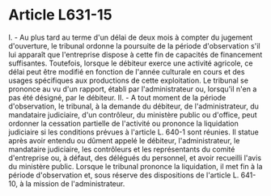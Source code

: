# Article L631-15

I. - Au plus tard au terme d'un délai de deux mois à compter du jugement d'ouverture, le tribunal ordonne la poursuite de la période d'observation s'il lui apparaît que l'entreprise dispose à cette fin de capacités de financement suffisantes. Toutefois, lorsque le débiteur exerce une activité agricole, ce délai peut être modifié en fonction de l'année culturale en cours et des usages spécifiques aux productions de cette exploitation.   Le tribunal se prononce au vu d'un rapport, établi par l'administrateur ou, lorsqu'il n'en a pas été désigné, par le débiteur.   II. - A tout moment de la période d'observation, le tribunal, à la demande du débiteur, de l'administrateur, du mandataire judiciaire, d'un contrôleur, du ministère public ou d'office, peut ordonner la cessation partielle de l'activité ou prononce la liquidation judiciaire si les conditions prévues à l'article L. 640-1 sont réunies.   Il statue après avoir entendu ou dûment appelé le débiteur, l'administrateur, le mandataire judiciaire, les contrôleurs et les représentants du comité d'entreprise ou, à défaut, des délégués du personnel, et avoir recueilli l'avis du ministère public.   Lorsque le tribunal prononce la liquidation, il met fin à la période d'observation et, sous réserve des dispositions de l'article L. 641-10, à la mission de l'administrateur.